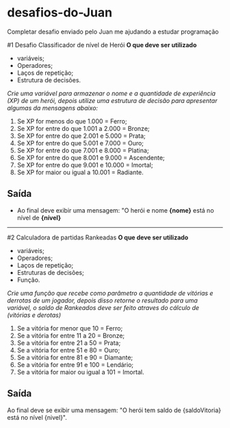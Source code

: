 # desafios-do-Juan
Completar desafio enviado pelo Juan me ajudando a estudar programação

#1 Desafio Classificador de nível de Herói
**O que deve ser utilizado**
* variáveis;
* Operadores;
* Laços de repetição;
* Estrutura de decisões.

*Crie uma variável para armazenar o nome e a quantidade de experiência (XP) de um herói, depois utilize uma estrutura de decisão para apresentar algumas da mensagens abaixo:*

1. Se XP for menos do que 1.000 = Ferro;
2. Se XP for entre do que 1.001 a 2.000 = Bronze;
3. Se XP for entre do que 2.001 e 5.000 = Prata;
4. Se XP for entre do que 5.001 e 7.000 = Ouro;
5. Se XP for entre do que 7.001 e 8.000 = Platina;
6. Se XP for entre do que 8.001 e 9.000 = Ascendente;
7. Se XP for entre do que 9.001 e 10.000 = Imortal;
8. Se XP for maior ou igual a 10.001 = Radiante.

## Saída

* Ao final deve exibir uma mensagem:
"O herói e nome **{nome}** está no nível de **{nível}**
-----------------------------------------------------------------------------------------------

#2 Calculadora de partidas Rankeadas
**O que deve ser utilizado**
* variáveis;
* Operadores;
* Laços de repetição;
* Estruturas de decisões;
* Função.

*Crie uma função que recebe como parâmetro a quantidade de vitórias e derrotas de um jogador, depois disso retorne o resultado para uma variável, o saldo de Rankeados deve ser feito atraves do cálculo de (vitórias e derotas)*

1. Se a vitória for menor que 10 = Ferro;
2. Se a vitória for entre 11 a 20 = Bronze;
3. Se a vitória for entre 21 a 50 = Prata;
4. Se a vitória for entre 51 e 80 = Ouro;
5. Se a vitória for entre 81 e 90 = Diamante;
6. Se a vitória for entre 91 e 100 = Lendário;
7. Se a vitória for maior ou igual a 101 = Imortal.

## Saída 

Ao final deve se exibir uma mensagem: "O herói tem saldo de {saldoVitoria} está no nível {nivel}".